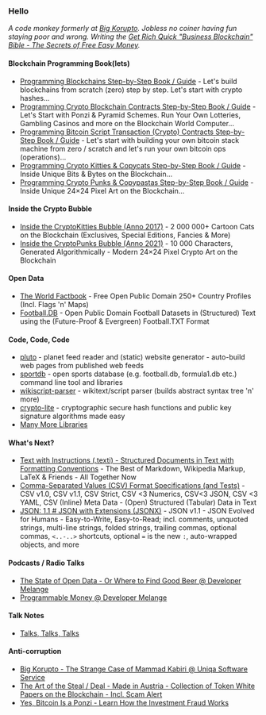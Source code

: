 
### Hello

_A code monkey formerly at [Big Korupto](https://github.com/bigkorupto). Jobless no coiner having fun staying poor and wrong. Writing
the [Get Rich Quick "Business Blockchain" Bible - The Secrets of Free Easy Money](https://bitsblocks.github.io/get-rich-quick-bible)._



#### Blockchain Programming Book(lets)

- [Programming Blockchains Step-by-Step Book / Guide](https://github.com/openblockchains/programming-blockchains) - Let's build blockchains from scratch (zero) step by step. Let's start with crypto hashes...
- [Programming Crypto Blockchain Contracts Step-by-Step Book / Guide](https://github.com/s6ruby/programming-crypto-contracts) - Let's Start with Ponzi & Pyramid Schemes. Run Your Own Lotteries, Gambling Casinos and more on the Blockchain World Computer...
- [Programming Bitcoin Script Transaction (Crypto) Contracts Step-by-Step Book / Guide](https://github.com/openblockchains/programming-bitcoin-script) - Let's start with building your own bitcoin stack machine from zero / scratch and let's run your own bitcoin ops (operations)...
- [Programming Crypto Kitties & Copycats Step-by-Step Book / Guide](https://github.com/cryptocopycats/programming-crypto-collectibles) -  Inside Unique Bits & Bytes on the Blockchain...
- [Programming Crypto Punks & Copypastas Step-by-Step Book / Guide](https://github.com/cryptopunksnotdead/programming-cryptopunks) -  Inside Unique 24×24 Pixel Art on the Blockchain...



#### Inside the Crypto Bubble

- [Inside the CryptoKitties Bubble (Anno 2017)](https://github.com/cryptocopycats/awesome-cryptokitties-bubble) - 2 000 000+ Cartoon Cats on the Blockchain (Exclusives, Special Editions, Fancies & More)
- [Inside the CryptoPunks Bubble (Anno 2021)](https://github.com/cryptopunksnotdead/awesome-cryptopunks-bubble) - 10 000 Characters, Generated Algorithmically - Modern 24×24 Pixel Crypto Art on the Blockchain


#### Open Data

- [The World Factbook](https://github.com/factbook) - Free Open Public Domain 250+ Country Profiles (Incl. Flags 'n' Maps)
- [Football.DB](https://github.com/openfootball) - Open Public Domain Football Datasets in (Structured) Text using the (Future-Proof & Evergreen) Football.TXT Format


#### Code, Code, Code

- [pluto](https://github.com/feedreader/pluto.starter) - planet feed reader and (static) website generator - auto-build web pages from published web feeds
- [sportdb](http://sportdb.github.io/) - open sports database (e.g. football.db, formula1.db etc.) command line tool and libraries
- [wikiscript-parser](https://github.com/wikiscript/wikiscript) - wikitext/script parser (builds abstract syntax tree 'n' more)
- [crypto-lite](https://github.com/rubycoco/blockchain/tree/master/crypto-lite) - cryptographic secure hash functions and public key signature algorithms made easy
- [Many More Libraries](https://rubygems.org/profiles/geraldbauer)


#### What's Next?

- [Text with Instructions (.texti) - Structured Documents in Text with Formatting Conventions](https://texti.github.io/) - The Best of Markdown, Wikipedia Markup, LaTeX & Friends - All Together Now
- [Comma-Separated Values (CSV) Format Specifications (and Tests)](https://github.com/csvspecs) - CSV v1.0, CSV v1.1, CSV Strict, CSV <3 Numerics, CSV<3 JSON, CSV <3 YAML, CSV (Inline) Meta Data - (Open) Structured (Tabular) Data in Text
- [JSON: 1.1 # JSON with Extensions (JSONX)](https://json-next.github.io/) - JSON v1.1 - JSON Evolved for Humans - Easy-to-Write, Easy-to-Read; incl. comments,  unquoted strings, multi-line strings, folded strings, trailing commas, optional commas, `<..-..>` shortcuts, optional `=` is the new `:`, auto-wrapped objects, and more 


#### Podcasts / Radio Talks

- [The State of Open Data - Or Where to Find Good Beer @ Developer Melange](http://developermelange.com/022-state-of-open-data/)
- [Programmable Money @ Developer Melange](http://developermelange.com/021-programmable-money/)

#### Talk Notes

- [Talks, Talks, Talks](https://github.com/geraldb/talks)


#### Anti-corruption 

- [Big Korupto - The Strange Case of Mammad Kabiri @ Uniqa Software Service](https://github.com/bigkorupto/mammad-kabiri-uniqa)
- [The Art of the Steal / Deal - Made in Austria - Collection of Token White Papers on the Blockchain - Incl. Scam Alert ](https://github.com/openblockchains/austrian-blockchain-whitepapers)
- [Yes, Bitcoin Is a Ponzi - Learn How the Investment Fraud Works](https://github.com/openblockchains/bitcoin-ponzi)

